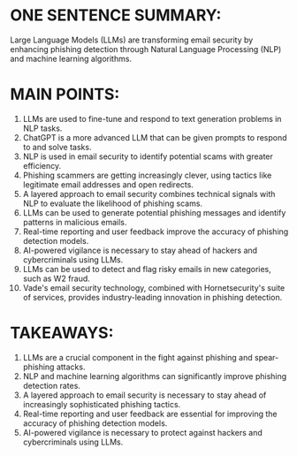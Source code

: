 # ONE SENTENCE SUMMARY:
Large Language Models (LLMs) are transforming email security by enhancing phishing detection through Natural Language Processing (NLP) and machine learning algorithms.

# MAIN POINTS:

1. LLMs are used to fine-tune and respond to text generation problems in NLP tasks.
2. ChatGPT is a more advanced LLM that can be given prompts to respond to and solve tasks.
3. NLP is used in email security to identify potential scams with greater efficiency.
4. Phishing scammers are getting increasingly clever, using tactics like legitimate email addresses and open redirects.
5. A layered approach to email security combines technical signals with NLP to evaluate the likelihood of phishing scams.
6. LLMs can be used to generate potential phishing messages and identify patterns in malicious emails.
7. Real-time reporting and user feedback improve the accuracy of phishing detection models.
8. AI-powered vigilance is necessary to stay ahead of hackers and cybercriminals using LLMs.
9. LLMs can be used to detect and flag risky emails in new categories, such as W2 fraud.
10. Vade's email security technology, combined with Hornetsecurity's suite of services, provides industry-leading innovation in phishing detection.

# TAKEAWAYS:

1. LLMs are a crucial component in the fight against phishing and spear-phishing attacks.
2. NLP and machine learning algorithms can significantly improve phishing detection rates.
3. A layered approach to email security is necessary to stay ahead of increasingly sophisticated phishing tactics.
4. Real-time reporting and user feedback are essential for improving the accuracy of phishing detection models.
5. AI-powered vigilance is necessary to protect against hackers and cybercriminals using LLMs.
